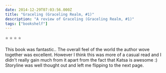 ```yaml
---    
date: 2014-12-29T07:03:56.000Z
title: "Graceling (Graceling Realm, #1)"
description: "A review of Graceling (Graceling Realm, #1)"
tags: ["bookshelf"]
---   
```

⭐ ⭐ ⭐ ⭐ 

This book was fantastic.. The overall feel of the world the author wove together was excellent. However I think this was more of a casual read and I didn't really gain much from it apart from the fact that Katsa is awesome :) Storyline was well thought out and left me flipping to the next page.